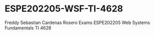 # ESPE202205-WSF-TI-4628
Freddy Sebastian Cardenas Rosero Exams
ESPE202205 Web Systems Fundamentals TI 4628
